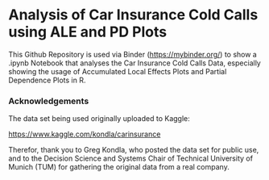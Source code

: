 # Analysis of Car Insurance Cold Calls using ALE and PD Plots

This Github Repository is used via Binder (https://mybinder.org/) to show a .ipynb Notebook that analyses the Car Insurance Cold Calls Data, especially showing the usage of Accumulated Local Effects Plots and Partial Dependence Plots in R.

### Acknowledgements

The data set being used originally uploaded to Kaggle:

https://www.kaggle.com/kondla/carinsurance

Therefor, thank you to Greg Kondla, who posted the data set for public use, and to the Decision Science and Systems Chair of Technical University of Munich (TUM) for gathering the original data from a real company.
